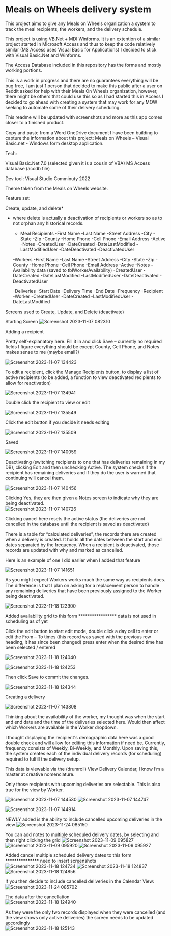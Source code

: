 # Meals on Wheels delivery system

This project aims to give any Meals on Wheels organization a system to track the meal recipients, the workers, and the delivery schedule.

This project is using VB.Net + MDI Winforms. It is an extention of a similar project started in Microsoft Access and thus to keep the code relatively 
similar (MS Access uses Visual Basic for Applications) I decided to stick with Visual Basic.Net and Winforms.   

The Access Database included in this repository has the forms and mostly working portions.

This is a work in progress and there are no guarantees everything will be bug free, I am just 1 person that decided to make this public after a user
on Reddit asked for help with their Meals On Wheels organization, however, there might be others that could use this so as I had started this in Access I 
decided to go ahead with creating a system that may work for any MOW seeking to automate some of their delivery scheduling.

This readme will be updated with screenshots and more as this app comes closer to a finished product.

Copy and paste from a Word OneDrive document I have been building to capture the information about this project:
Meals on Wheels – Visual Basic.net - Windows form desktop application. 

Tech: 

Visual Basic.Net 7.0 (selected given it is a cousin of VBA) 
MS Access database (accdb file) 

Dev tool: Visual Studio Comminuty 2022 

Theme taken from the Meals on Wheels website. 

Feature set: 

Create, update, and delete*  
* where delete is actually a deactivation of recipients or workers so as to not orphan any historical records. 

  - Meal Recipients 
    -First Name 
    -Last Name 
    -Street Address 
    -City 
    -State 
    -Zip 
    -County 
    -Home Phone 
    -Cell Phone 
    -Email Address 
    -Active 
    -Notes 
      -CreatedUser 
      -DateCreated 
      -DateLastModified 
      -LastModifiedUser 
      -DateDeactivated 
      -DeactivatedUser 

  -Workers 
    -First Name 
    -Last Name 
    -Street Address 
    -City 
    -State 
    -Zip 
    -County 
    -Home Phone 
    -Cell Phone 
    -Email Address 
    -Active 
    -Notes 
    -Availability data (saved to tblWorkerAvailability) 
      -CreatedUser 
      -DateCreated 
      -DateLastModified 
      -LastModifiedUser 
      -DateDeactivated 
      -DeactivatedUser 

  -Deliveries 
    -Start Date 
    -Delivery Time 
    -End Date 
    -Frequency 
    -Recipient 
    -Worker 
      -CreatedUser 
      -DateCreated 
      -LastModifiedUser 
      -DateLastModified 

Screens used to Create, Update, and Delete (deactivate) 

Starting Screen
![Screenshot 2023-11-07 082310](https://github.com/jdelano0310/MealsOnWheels/assets/8117229/0cfde04e-7481-4eb7-8184-5af2baab7369)



Adding a recipient  

Pretty self-explanatory here. Fill it in and click Save – currently no required fields I figure everything should be except County, Cell Phone, and Notes makes sense to me (maybe email?) 


![Screenshot 2023-11-07 134423](https://github.com/jdelano0310/MealsOnWheels/assets/8117229/16da6dc0-364c-4eb1-bcc9-6cc83ad89352)


 

To edit a recipient, click the Manage Recipients button, to display a list of active recipients (to be added, a function to view deactivated recipients to allow for reactivation) 

 ![Screenshot 2023-11-07 134941](https://github.com/jdelano0310/MealsOnWheels/assets/8117229/5cc4cddd-72bd-407c-a5c9-3ebeec516ee5)


Double click the recipient to view or edit 


![Screenshot 2023-11-07 135549](https://github.com/jdelano0310/MealsOnWheels/assets/8117229/7792d33f-d16e-4136-b912-e8c6f49bba35)

 

Click the edit button if you decide it needs editing 


![Screenshot 2023-11-07 135509](https://github.com/jdelano0310/MealsOnWheels/assets/8117229/12e888a0-6f57-4c12-9242-7fcb8c638ec1)

 

Saved 


![Screenshot 2023-11-07 140059](https://github.com/jdelano0310/MealsOnWheels/assets/8117229/8ab7b467-72e9-4db2-9636-76aa85c1d800)
 

 

Deactivating (switching recipients to one that has deliveries remaining in my DB), clicking Edit and then unchecking Active. The system checks if the recipient has remaining deliveries and if they do the user is warned that continuing will cancel them. 


![Screenshot 2023-11-07 140456](https://github.com/jdelano0310/MealsOnWheels/assets/8117229/25db40ac-4936-418e-ac84-dffe26ca3b84)
 

Clicking Yes, they are then given a Notes screen to indicate why they are being deactivated.  
![Screenshot 2023-11-07 140726](https://github.com/jdelano0310/MealsOnWheels/assets/8117229/5d756472-62e6-44ae-92df-d070fbb15ccc)
 

Clicking cancel here resets the active status (the deliveries are not cancelled in the database until the recipient is saved as deactivated) 


There is a table for “calculated deliveries”, the records there are created when a delivery is created. It holds all the dates between the start and end dates separated by the frequency. When a recipient is deactivated, those records are updated with why and marked as cancelled.  

Here is an example of one I did earlier when I added that feature 

![Screenshot 2023-11-07 141651](https://github.com/jdelano0310/MealsOnWheels/assets/8117229/535b8539-5525-4a5e-9fb4-7df4d205d180)

 

As you might expect Workers works much the same way as recipients does. The difference is that I plan on asking for a replacement person to handle any remaining deliveries that have been previously assigned to the Worker being deactivated. 

![Screenshot 2023-11-18 123900](https://github.com/jdelano0310/MealsOnWheels/assets/8117229/da292357-437c-4eb9-a3d2-2253a7f783ed)

Added availability grid to this form ***************** data is not used in scheduling as of yet 

 

Click the edit button to start edit mode, double click a day cell to enter or edit the From – To times (this record was saved with the previous row heading, it has since been changed) press enter when the desired time has been selected / entered 

![Screenshot 2023-11-18 124040](https://github.com/jdelano0310/MealsOnWheels/assets/8117229/d211ea1c-d36b-4985-96eb-43291238da60)

![Screenshot 2023-11-18 124253](https://github.com/jdelano0310/MealsOnWheels/assets/8117229/135de454-4a04-4e1f-bd77-4a9d34ff8d51)

Then click Save to commit the changes. 

![Screenshot 2023-11-18 124344](https://github.com/jdelano0310/MealsOnWheels/assets/8117229/5ebef2c8-0ec5-4d7f-8114-6d5ade18839d)
 
Creating a delivery 

![Screenshot 2023-11-07 143808](https://github.com/jdelano0310/MealsOnWheels/assets/8117229/fa6699f7-8bbe-4359-8629-cff62a8027af)
 

Thinking about the availability of the worker, my thought was when the start and end date and the time of the deliveries selected here. Would then affect which Workers are available in the Worker dropdown. 

I thought displaying the recipient's demographic data here was a good double check and will allow for editing this information if need be. Currently, frequency consists of Weekly, Bi-Weekly, and Monthly. Upon saving this, the system creates each of the individual delivery records (for scheduling) required to fulfill the delivery setup.  
 

This data is viewable via the (drumroll) View Delivery Calendar, I know I’m a master at creative nomenclature.  

Only those recipients with upcoming deliveries are selectable. This is also true for the view by Worker. 

![Screenshot 2023-11-07 144530](https://github.com/jdelano0310/MealsOnWheels/assets/8117229/99112482-4aad-44d7-bfe2-31b62c8d3705)
![Screenshot 2023-11-07 144747](https://github.com/jdelano0310/MealsOnWheels/assets/8117229/f38313f8-f84e-4e5a-a304-c1ca068a26cf)

![Screenshot 2023-11-07 144914](https://github.com/jdelano0310/MealsOnWheels/assets/8117229/25e2edde-cb0f-47b6-9b7a-fb8557a33537)

NEWLY added is the ability to include cancelled upcoming deliveries in the view
![Screenshot 2023-11-24 085150](https://github.com/jdelano0310/MealsOnWheels/assets/8117229/7201acd2-145d-4189-898e-4e035ba20634)


You can add notes to multiple scheduled delivery dates, by selecting and then right clicking the grid 
![Screenshot 2023-11-09 095827](https://github.com/jdelano0310/MealsOnWheels/assets/8117229/a886cef5-921c-4247-b0b2-66411c652620)
![Screenshot 2023-11-09 095920](https://github.com/jdelano0310/MealsOnWheels/assets/8117229/4dac5a06-5313-4022-9914-c42ecca63ef0)
![Screenshot 2023-11-09 095927](https://github.com/jdelano0310/MealsOnWheels/assets/8117229/0788eafe-ec19-4e83-ad1f-756da3e996e9)

 
 

Added cancel multiple scheduled delivery dates to this form *************** need to insert screenshots 
![Screenshot 2023-11-18 124734](https://github.com/jdelano0310/MealsOnWheels/assets/8117229/24405586-feec-4f34-b51d-81e7ba90ad5c)
![Screenshot 2023-11-18 124837](https://github.com/jdelano0310/MealsOnWheels/assets/8117229/b83ba784-48d5-409d-969e-6575f8516150)
![Screenshot 2023-11-18 124856](https://github.com/jdelano0310/MealsOnWheels/assets/8117229/cff05333-8273-45fa-afad-9b76843fb18c)

If you then decide to include cancelled deliveries in the Calendar View:
![Screenshot 2023-11-24 085702](https://github.com/jdelano0310/MealsOnWheels/assets/8117229/80e93dae-4f7f-4f84-b9d2-e1fa9b6cbaef)


The data after the cancellation  
![Screenshot 2023-11-18 124940](https://github.com/jdelano0310/MealsOnWheels/assets/8117229/a167643a-3827-404a-9440-18600bb3e6e5)


As they were the only two records displayed when they were cancelled (and the view shows only active deliveries) the screen needs to be updated accordingly  
![Screenshot 2023-11-18 125143](https://github.com/jdelano0310/MealsOnWheels/assets/8117229/9c86a13c-8adb-450d-b4bc-8b66f8179a3b)
 
